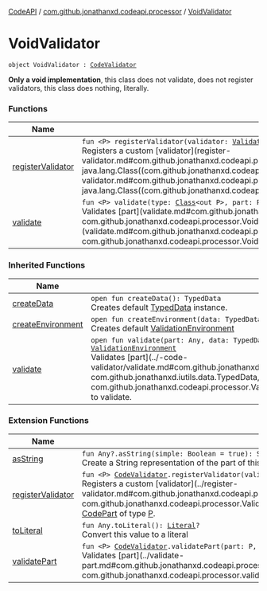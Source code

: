 [CodeAPI](../../index.md) / [com.github.jonathanxd.codeapi.processor](../index.md) / [VoidValidator](.)

# VoidValidator

`object VoidValidator : `[`CodeValidator`](../-code-validator/index.md)

**Only a void implementation**, this class does not validate, does not register validators,
this class does nothing, literally.

### Functions

| Name | Summary |
|---|---|
| [registerValidator](register-validator.md) | `fun <P> registerValidator(validator: `[`Validator`](../-validator/index.md)`<P>, type: `[`Class`](http://docs.oracle.com/javase/6/docs/api/java/lang/Class.html)`<P>): Unit`<br>Registers a custom [validator](register-validator.md#com.github.jonathanxd.codeapi.processor.VoidValidatorManager$registerValidator(com.github.jonathanxd.codeapi.processor.Validator((com.github.jonathanxd.codeapi.processor.VoidValidatorManager.registerValidator.P)), java.lang.Class((com.github.jonathanxd.codeapi.processor.VoidValidatorManager.registerValidator.P)))/validator) of [CodePart](../../com.github.jonathanxd.codeapi/-code-part/index.md) of [type](register-validator.md#com.github.jonathanxd.codeapi.processor.VoidValidatorManager$registerValidator(com.github.jonathanxd.codeapi.processor.Validator((com.github.jonathanxd.codeapi.processor.VoidValidatorManager.registerValidator.P)), java.lang.Class((com.github.jonathanxd.codeapi.processor.VoidValidatorManager.registerValidator.P)))/type). |
| [validate](validate.md) | `fun <P> validate(type: `[`Class`](http://docs.oracle.com/javase/6/docs/api/java/lang/Class.html)`<out P>, part: P, data: TypedData, environment: `[`ValidationEnvironment`](../-validation-environment/index.md)`?): `[`ValidationEnvironment`](../-validation-environment/index.md)<br>Validates [part](validate.md#com.github.jonathanxd.codeapi.processor.VoidValidatorManager$validate(java.lang.Class((com.github.jonathanxd.codeapi.processor.VoidValidatorManager.validate.P)), com.github.jonathanxd.codeapi.processor.VoidValidatorManager.validate.P, com.github.jonathanxd.iutils.data.TypedData, com.github.jonathanxd.codeapi.processor.ValidationEnvironment)/part) of type [type](validate.md#com.github.jonathanxd.codeapi.processor.VoidValidatorManager$validate(java.lang.Class((com.github.jonathanxd.codeapi.processor.VoidValidatorManager.validate.P)), com.github.jonathanxd.codeapi.processor.VoidValidatorManager.validate.P, com.github.jonathanxd.iutils.data.TypedData, com.github.jonathanxd.codeapi.processor.ValidationEnvironment)/type) and return environment used to validate. |

### Inherited Functions

| Name | Summary |
|---|---|
| [createData](../-code-validator/create-data.md) | `open fun createData(): TypedData`<br>Creates default [TypedData](#) instance. |
| [createEnvironment](../-code-validator/create-environment.md) | `open fun createEnvironment(data: TypedData): `[`ValidationEnvironment`](../-validation-environment/index.md)<br>Creates default [ValidationEnvironment](../-validation-environment/index.md) |
| [validate](../-code-validator/validate.md) | `open fun validate(part: Any, data: TypedData, environment: `[`ValidationEnvironment`](../-validation-environment/index.md)`? = null): `[`ValidationEnvironment`](../-validation-environment/index.md)<br>Validates [part](../-code-validator/validate.md#com.github.jonathanxd.codeapi.processor.ValidatorManager$validate(kotlin.Any, com.github.jonathanxd.iutils.data.TypedData, com.github.jonathanxd.codeapi.processor.ValidationEnvironment)/part) and return environment used to validate. |

### Extension Functions

| Name | Summary |
|---|---|
| [asString](../../com.github.jonathanxd.codeapi.util/kotlin.-any/as-string.md) | `fun Any?.asString(simple: Boolean = true): String`<br>Create a String representation of the part of this [CodePart](../../com.github.jonathanxd.codeapi/-code-part/index.md) |
| [registerValidator](../register-validator.md) | `fun <P> `[`CodeValidator`](../-code-validator/index.md)`.registerValidator(validator: `[`Validator`](../-validator/index.md)`<P>): Unit`<br>Registers a custom [validator](../register-validator.md#com.github.jonathanxd.codeapi.processor$registerValidator(com.github.jonathanxd.codeapi.processor.ValidatorManager, com.github.jonathanxd.codeapi.processor.Validator((com.github.jonathanxd.codeapi.processor.registerValidator.P)))/validator) of [CodePart](../../com.github.jonathanxd.codeapi/-code-part/index.md) of type [P](#). |
| [toLiteral](../../com.github.jonathanxd.codeapi.util.conversion/kotlin.-any/to-literal.md) | `fun Any.toLiteral(): `[`Literal`](../../com.github.jonathanxd.codeapi.literal/-literal/index.md)`?`<br>Convert this value to a literal |
| [validatePart](../validate-part.md) | `fun <P> `[`CodeValidator`](../-code-validator/index.md)`.validatePart(part: P, data: TypedData): `[`ValidationEnvironment`](../-validation-environment/index.md)<br>Validates [part](../validate-part.md#com.github.jonathanxd.codeapi.processor$validatePart(com.github.jonathanxd.codeapi.processor.ValidatorManager, com.github.jonathanxd.codeapi.processor.validatePart.P, com.github.jonathanxd.iutils.data.TypedData)/part) of type [P](#). |
